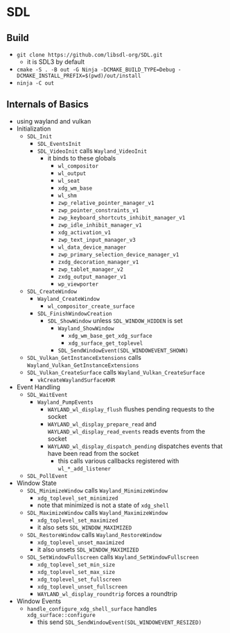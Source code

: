 SDL
===

## Build

- `git clone https://github.com/libsdl-org/SDL.git`
  - it is SDL3 by default
- `cmake -S . -B out -G Ninja -DCMAKE_BUILD_TYPE=Debug -DCMAKE_INSTALL_PREFIX=$(pwd)/out/install`
- `ninja -C out`

## Internals of Basics

- using wayland and vulkan
- Initialization
  - `SDL_Init`
    - `SDL_EventsInit`
    - `SDL_VideoInit` calls `Wayland_VideoInit`
      - it binds to these globals
        - `wl_compositor`
        - `wl_output`
        - `wl_seat`
        - `xdg_wm_base`
        - `wl_shm`
        - `zwp_relative_pointer_manager_v1`
        - `zwp_pointer_constraints_v1`
        - `zwp_keyboard_shortcuts_inhibit_manager_v1`
        - `zwp_idle_inhibit_manager_v1`
        - `xdg_activation_v1`
        - `zwp_text_input_manager_v3`
        - `wl_data_device_manager`
        - `zwp_primary_selection_device_manager_v1`
        - `zxdg_decoration_manager_v1`
        - `zwp_tablet_manager_v2`
        - `zxdg_output_manager_v1`
        - `wp_viewporter`
  - `SDL_CreateWindow`
    - `Wayland_CreateWindow`
      - `wl_compositor_create_surface`
    - `SDL_FinishWindowCreation`
      - `SDL_ShowWindow` unless `SDL_WINDOW_HIDDEN` is set
        - `Wayland_ShowWindow`
          - `xdg_wm_base_get_xdg_surface`
          - `xdg_surface_get_toplevel`
        - `SDL_SendWindowEvent(SDL_WINDOWEVENT_SHOWN)`
  - `SDL_Vulkan_GetInstanceExtensions` calls
    `Wayland_Vulkan_GetInstanceExtensions`
  - `SDL_Vulkan_CreateSurface` calls `Wayland_Vulkan_CreateSurface`
    - `vkCreateWaylandSurfaceKHR`
- Event Handling
  - `SDL_WaitEvent`
    - `Wayland_PumpEvents`
      - `WAYLAND_wl_display_flush` flushes pending requests to the socket
      - `WAYLAND_wl_display_prepare_read` and `WAYLAND_wl_display_read_events`
        reads events from the socket
      - `WAYLAND_wl_display_dispatch_pending` dispatches events that
        have been read from the socket
        - this calls various callbacks registered with `wl_*_add_listener`
  - `SDL_PollEvent`
- Window State
  - `SDL_MinimizeWindow` calls `Wayland_MinimizeWindow`
    - `xdg_toplevel_set_minimized`
    - note that minimized is not a state of `xdg_shell` 
  - `SDL_MaximizeWindow` calls `Wayland_MaximizeWindow`
    - `xdg_toplevel_set_maximized`
    - it also sets `SDL_WINDOW_MAXIMIZED`
  - `SDL_RestoreWindow` calls `Wayland_RestoreWindow`
    - `xdg_toplevel_unset_maximized`
    - it also unsets `SDL_WINDOW_MAXIMIZED`
  - `SDL_SetWindowFullscreen` calls `Wayland_SetWindowFullscreen`
    - `xdg_toplevel_set_min_size`
    - `xdg_toplevel_set_max_size`
    - `xdg_toplevel_set_fullscreen`
    - `xdg_toplevel_unset_fullscreen`
    - `WAYLAND_wl_display_roundtrip` forces a roundtrip
- Window Events
  - `handle_configure_xdg_shell_surface` handles `xdg_surface::configure`
    - this send `SDL_SendWindowEvent(SDL_WINDOWEVENT_RESIZED)`
